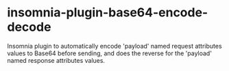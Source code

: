 # insomnia-plugin-base64-encode-decode
Insomnia plugin to automatically encode 'payload' named request attributes values to Base64 before sending, and does the reverse for the 'payload' named response attributes values.
